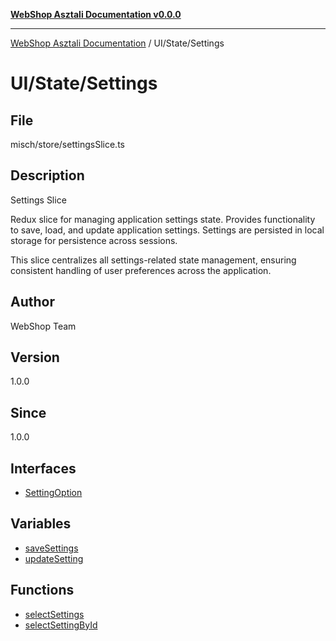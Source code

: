 [**WebShop Asztali Documentation v0.0.0**](../../../README.md)

***

[WebShop Asztali Documentation](../../../modules.md) / UI/State/Settings

# UI/State/Settings

## File

misch/store/settingsSlice.ts

## Description

Settings Slice

Redux slice for managing application settings state.
Provides functionality to save, load, and update application settings.
Settings are persisted in local storage for persistence across sessions.

This slice centralizes all settings-related state management,
ensuring consistent handling of user preferences across the application.

## Author

WebShop Team

## Version

1.0.0

## Since

1.0.0

## Interfaces

- [SettingOption](interfaces/SettingOption.md)

## Variables

- [saveSettings](variables/saveSettings.md)
- [updateSetting](variables/updateSetting.md)

## Functions

- [selectSettings](functions/selectSettings.md)
- [selectSettingById](functions/selectSettingById.md)
